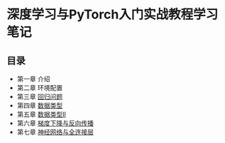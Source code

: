 # 深度学习与PyTorch入门实战教程学习笔记
## 目录
- 第一章 介绍
- 第二章 环境配置
- 第三章 [回归问题](Chap3_Regression)
- 第四章 [数据类型](Chap4_DataType)
- 第五章 [数据类型II](Chap5_DataType2)
- 第六章 [梯度下降与反向传播](Chap6_GradientDesend)
- 第七章 [神经网络与全连接层](Chap7_NerualNetWorkAndFC)